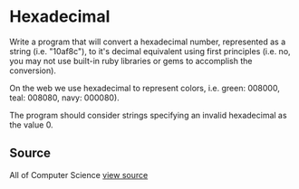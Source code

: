 # Hexadecimal

Write a program that will convert a hexadecimal number, represented as a string (i.e. "10af8c"), to it's decimal equivalent using first principles (i.e. no, you may not use built-in ruby libraries or gems to accomplish the conversion).

On the web we use hexadecimal to represent colors, i.e. green: 008000, teal: 008080, navy: 000080).

The program should consider strings specifying an invalid hexadecimal as the value 0.


## Source

All of Computer Science [view source](http://www.wolframalpha.com/examples/NumberBases.html)